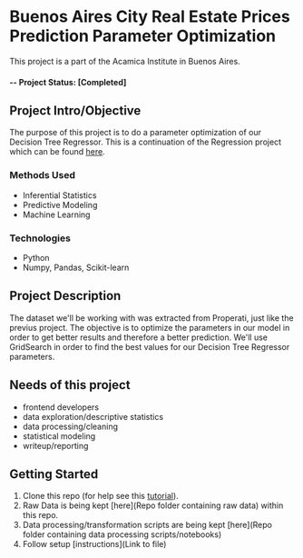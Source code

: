 # Buenos Aires City Real Estate Prices Prediction Parameter Optimization
This project is a part of the Acamica Institute in Buenos Aires.

#### -- Project Status: [Completed]

## Project Intro/Objective
The purpose of this project is to do a parameter optimization of our Decision Tree Regressor. This is a continuation of the Regression project which can be found [here](https://github.com/franalderete7/properati-regression).

### Methods Used
* Inferential Statistics
* Predictive Modeling
* Machine Learning

### Technologies
* Python
* Numpy, Pandas, Scikit-learn

## Project Description
The dataset we'll be working with was extracted from Properati, just like the previus project. The objective is to optimize the parameters in our model in order to get better results and therefore a better prediction. We'll use GridSearch in order to find the best values for our Decision Tree Regressor parameters.


## Needs of this project

- frontend developers
- data exploration/descriptive statistics
- data processing/cleaning
- statistical modeling
- writeup/reporting


## Getting Started

1. Clone this repo (for help see this [tutorial](https://help.github.com/articles/cloning-a-repository/)).
2. Raw Data is being kept [here](Repo folder containing raw data) within this repo.   
3. Data processing/transformation scripts are being kept [here](Repo folder containing data processing scripts/notebooks)
4. Follow setup [instructions](Link to file)
